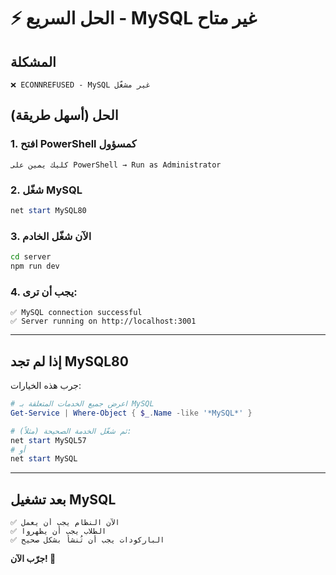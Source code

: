 # ⚡ الحل السريع - MySQL غير متاح

## المشكلة
```
❌ ECONNREFUSED - MySQL غير مشغّل
```

## الحل (أسهل طريقة)

### 1. افتح PowerShell كمسؤول
```
كليك يمين على PowerShell → Run as Administrator
```

### 2. شغّل MySQL
```powershell
net start MySQL80
```

### 3. الآن شغّل الخادم
```bash
cd server
npm run dev
```

### 4. يجب أن ترى:
```
✅ MySQL connection successful
✅ Server running on http://localhost:3001
```

---

## إذا لم تجد MySQL80

جرب هذه الخيارات:

```powershell
# اعرض جميع الخدمات المتعلقة بـ MySQL
Get-Service | Where-Object { $_.Name -like '*MySQL*' }

# ثم شغّل الخدمة الصحيحة (مثلاً):
net start MySQL57
# أو
net start MySQL
```

---

## بعد تشغيل MySQL

```
✅ الآن النظام يجب أن يعمل
✅ الطلاب يجب أن يظهروا
✅ الباركودات يجب أن تُنشأ بشكل صحيح
```

**جرّب الآن! 🚀**
